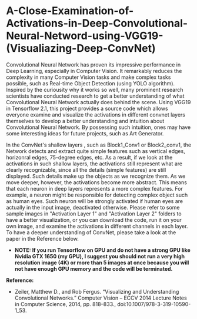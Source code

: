 # A-Close-Examination-of-Activations-in-Deep-Convolutional-Neural-Netword-using-VGG19-(Visualiazing-Deep-ConvNet)
Convolutional Neural Network has proven its impressive performance in Deep Learning, especially in Computer Vision. It remarkably reduces the complexity in many Computer Vision tasks and make complex tasks possible, such as Real-time Object Detection (using YOLO algorithm). Inspired by the curiousity why it works so well, many prominent research scientists have conducted research to get a better understanding of what Convolutional Neural Network actually does behind the scene. Using VGG19 in Tensorflow 2.1, this project provides a source code which allows everyone examine and visualize the activations in different convnet layers themselves to develop a better understanding and intuition about Convolutional Neural Network. By possessing such intuition, ones may have some interesting ideas for future projects, such as Art Generator.

In the ConvNet's shallow layers , such as Block1_Conv1 or Block2_conv1, the Network detects and extract quite simple features such as vertical edges, horizonral edges, 75-degree edges, etc. As a result, if we look at the activations in such shallow layers, the activations still represent what are clearly recognizable, since all the details (simple features) are still displayed. Such details make up the objects as we recognize them. As we move deeper, however, the activations become more abstract. This means that each neuron in deep layers represents a more complex features. For example, a neuron might be responsible for detecting complex object such as human eyes. Such neuron will be strongly activated if human eyes are actually in the input image, deactivated otherwise. Please refer to some sample images in "Activation Layer 1" and "Activation Layer 2" folders to have a better visualization, or you can download the code, run it on your own image, and examine the activations in different channels in each layer. To have a deeper understanding of ConvNet, please take a look at the paper in the Reference below.

* **NOTE: If you run Tensorflow on GPU and do not have a strong GPU like Nvidia GTX 1650 (my GPU), I suggest you should not run a very high resolution image (4K) or more than 5 images at once because you will not have enough GPU memory and the code will be terminated.**


**Reference:**
- Zeiler, Matthew D., and Rob Fergus. “Visualizing and Understanding Convolutional Networks.” Computer Vision – ECCV 2014 Lecture Notes in Computer Science, 2014, pp. 818–833., doi:10.1007/978-3-319-10590-1_53.
